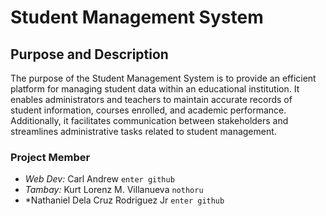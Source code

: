 # Student Management System
## Purpose and Description
The purpose of the Student Management System is to provide an efficient platform for managing student data within an educational institution. It enables administrators and teachers to maintain accurate records of student information, courses enrolled, and academic performance. Additionally, it facilitates communication between stakeholders and streamlines administrative tasks related to student management.

### Project Member
- *Web Dev:* Carl Andrew `enter github`
- *Tambay:* Kurt Lorenz M. Villanueva `nothoru`
- *Nathaniel Dela Cruz Rodriguez Jr `enter github`

